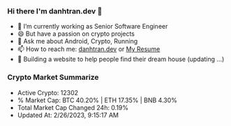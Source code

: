 ### Hi there I'm danhtran.dev 👋

- 🔭 I’m currently working as Senior Software Engineer
- 😄 But have a passion on crypto projects
- 💬 Ask me about Android, Crypto, Running 
- 📫 How to reach me: <a href="https://danhtran.dev" target="_blank">danhtran.dev</a> or <a href="Dan-Resume.pdf" target="_blank">My Resume</a>
- 🌱 Building a website to help people find their dream house (updating ...)

### Crypto Market Summarize
- Active Crypto: 12302
- % Market Cap: BTC 40.20% | ETH 17.35% | BNB 4.30%
- Total Market Cap Changed 24h: 0.19%
- Updated At: 2/26/2023, 9:15:17 AM
